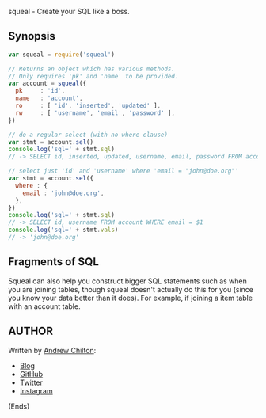 squeal - Create your SQL like a boss.

## Synopsis ##

```js
var squeal = require('squeal')

// Returns an object which has various methods.
// Only requires 'pk' and 'name' to be provided.
var account = squeal({
  pk     : 'id',
  name   : 'account',
  ro     : [ 'id', 'inserted', 'updated' ],
  rw     : [ 'username', 'email', 'password' ],
})

// do a regular select (with no where clause)
var stmt = account.sel()
console.log('sql=' + stmt.sql)
// -> SELECT id, inserted, updated, username, email, password FROM account;

// select just 'id' and 'username' where 'email = "john@doe.org"'
var stmt = account.sel({
  where : {
    email : 'john@doe.org',
  },
})
console.log('sql=' + stmt.sql)
// -> SELECT id, username FROM account WHERE email = $1
console.log('sql=' + stmt.vals)
// -> 'john@doe.org'

```

## Fragments of SQL ##

Squeal can also help you construct bigger SQL statements such as when you are joining tables, though squeal doesn't
actually do this for you (since you know your data better than it does). For example, if joining a item table with
an account table.

## AUTHOR ##

Written by [Andrew Chilton](http://chilts.org/):

* [Blog](http://chilts.org/)
* [GitHub](https://github.com/chilts)
* [Twitter](https://twitter.com/andychilton)
* [Instagram](http://instagram.com/thechilts)

(Ends)

